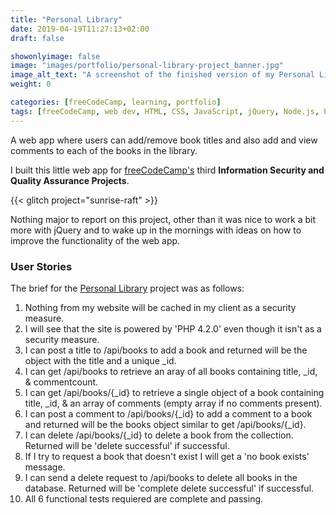 ```yaml
---
title: "Personal Library"
date: 2019-04-19T11:27:13+02:00
draft: false

showonlyimage: false
image: "images/portfolio/personal-library-project_banner.jpg"
image_alt_text: "A screenshot of the finished version of my Personal Library project."
weight: 0

categories: [freeCodeCamp, learning, portfolio]
tags: [freeCodeCamp, web dev, HTML, CSS, JavaScript, jQuery, Node.js, Express.js, MongoDB, body-parser, helmet.js, chai.js, chai-http, Mocha]
---
```


A web app where users can add/remove book titles and also add and view comments to each of the books in the library.

<!--more-->

I built this little web app for [freeCodeCamp's](http://freeCodeCamp.org/) third **Information Security and Quality Assurance Projects**.

{{< glitch project="sunrise-raft" >}}

Nothing major to report on this project, other than it was nice to work a bit more with jQuery and to wake up in the mornings with ideas on how to improve the functionality of the web app.

### User Stories

The brief for the [Personal Library](https://learn.freecodecamp.org/information-security-and-quality-assurance/information-security-and-quality-assurance-projects/personal-library) project was as follows:

1. Nothing from my website will be cached in my client as a security measure.
2. I will see that the site is powered by 'PHP 4.2.0' even though it isn't as a security measure.
3. I can post a title to /api/books to add a book and returned will be the object with the title and a unique _id.
4. I can get /api/books to retrieve an aray of all books containing title, _id, & commentcount.
5. I can get /api/books/{_id} to retrieve a single object of a book containing title, _id, & an array of comments (empty array if no comments present).
6. I can post a comment to /api/books/{_id} to add a comment to a book and returned will be the books object similar to get /api/books/{_id}.
7. I can delete /api/books/{_id} to delete a book from the collection. Returned will be 'delete successful' if successful.
8. If I try to request a book that doesn't exist I will get a 'no book exists' message.
9. I can send a delete request to /api/books to delete all books in the database. Returned will be 'complete delete successful' if successful.
10. All 6 functional tests requiered are complete and passing.
